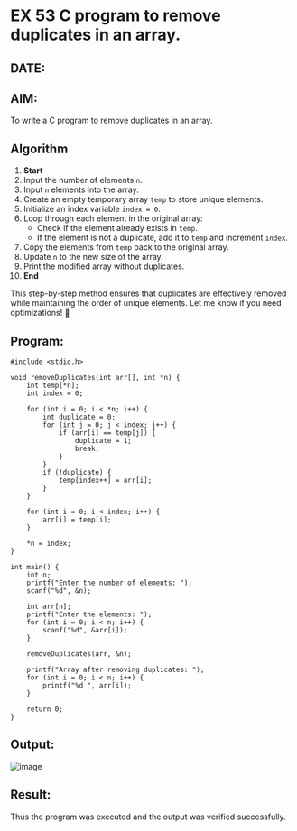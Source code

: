 

# EX 53 C program to remove duplicates in an array.
## DATE:
## AIM:
To write a C program to remove duplicates in an array.

## Algorithm
1. **Start**  
2. Input the number of elements `n`.  
3. Input `n` elements into the array.  
4. Create an empty temporary array `temp` to store unique elements.  
5. Initialize an index variable `index = 0`.  
6. Loop through each element in the original array:  
   - Check if the element already exists in `temp`.  
   - If the element is not a duplicate, add it to `temp` and increment `index`.  
7. Copy the elements from `temp` back to the original array.  
8. Update `n` to the new size of the array.  
9. Print the modified array without duplicates.  
10. **End**  

This step-by-step method ensures that duplicates are effectively removed while maintaining the order of unique elements. Let me know if you need optimizations! 🚀
 

## Program:
```
#include <stdio.h>

void removeDuplicates(int arr[], int *n) {
    int temp[*n];
    int index = 0;

    for (int i = 0; i < *n; i++) {
        int duplicate = 0;
        for (int j = 0; j < index; j++) {
            if (arr[i] == temp[j]) {
                duplicate = 1;
                break;
            }
        }
        if (!duplicate) {
            temp[index++] = arr[i];
        }
    }

    for (int i = 0; i < index; i++) {
        arr[i] = temp[i];
    }

    *n = index;
}

int main() {
    int n;
    printf("Enter the number of elements: ");
    scanf("%d", &n);

    int arr[n];
    printf("Enter the elements: ");
    for (int i = 0; i < n; i++) {
        scanf("%d", &arr[i]);
    }

    removeDuplicates(arr, &n);

    printf("Array after removing duplicates: ");
    for (int i = 0; i < n; i++) {
        printf("%d ", arr[i]);
    }
    
    return 0;
}
```

## Output:

![image](https://github.com/user-attachments/assets/56f5c64c-b809-461f-8156-695f95722459)


## Result:
Thus the program was executed and the output was verified successfully.
